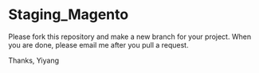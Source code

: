 Staging_Magento
===============

Please fork this repository and make a new branch for your project. 
When you are done, please email me after you pull a request. 




Thanks, 
Yiyang
